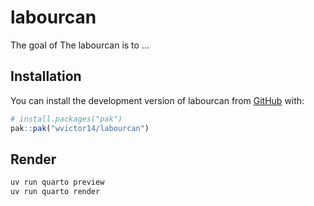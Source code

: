 
# labourcan

<!-- badges: start -->
<!-- badges: end -->

The goal of The labourcan is to ...

## Installation

You can install the development version of labourcan from [GitHub](https://github.com/) with:

``` r
# install.packages("pak")
pak::pak("wvictor14/labourcan")
```

## Render

```bash
uv run quarto preview
uv run quarto render
```

